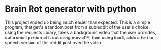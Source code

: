 # Brain Rot generator with python
This project ended up being much easier than expected. This is a simple program, that get's a random post from a subreddit of the user's choice, using the requests library,
takes a background video that the user provides, cut a small portion of it out using moviePY, then using ttsx3, adds a text to speech version of the reddit post over the video.
